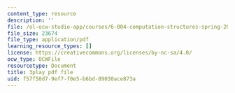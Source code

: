 ```yaml
---
content_type: resource
description: ''
file: /ol-ocw-studio-app/courses/6-004-computation-structures-spring-2017/f57f50d79ef7f0e5b6bd89030ace873a_Y_PNOmL_yqY.pdf
file_size: 23674
file_type: application/pdf
learning_resource_types: []
license: https://creativecommons.org/licenses/by-nc-sa/4.0/
ocw_type: OCWFile
resourcetype: Document
title: 3play pdf file
uid: f57f50d7-9ef7-f0e5-b6bd-89030ace873a
---
```

